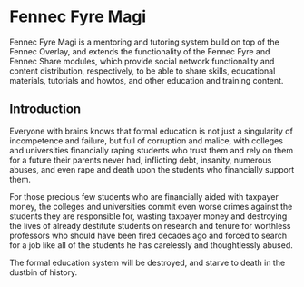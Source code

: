 Fennec Fyre Magi
================

Fennec Fyre Magi is a mentoring and tutoring system build on top of the Fennec Overlay, 
and extends the functionality of the Fennec Fyre and Fennec Share modules, which provide
social network functionality and content distribution, respectively, to be able to share
skills, educational materials, tutorials and howtos, and other education and training content.

Introduction
------------

Everyone with brains knows that formal education is not just a singularity of incompetence and
failure, but full of corruption and malice, with colleges and universities financially raping
students who trust them and rely on them for a future their parents never had, inflicting
debt, insanity, numerous abuses, and even rape and death upon the students who financially
support them.

For those precious few students who are financially aided with taxpayer money, the colleges
and universities commit even worse crimes against the students they are responsible for, 
wasting taxpayer money and destroying the lives of already destitute students on
research and tenure for worthless professors who should have been fired decades ago and forced
to search for a job like all of the students he has carelessly and thoughtlessly abused.

The formal education system will be destroyed, 
and starve to death in the dustbin of history.
